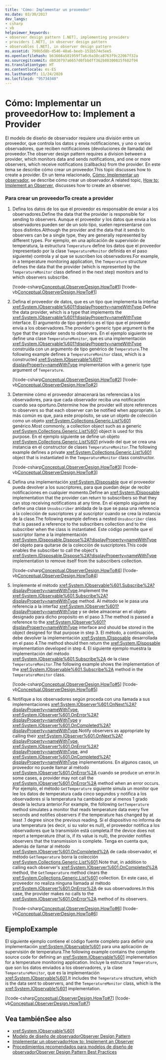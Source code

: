 ```yaml
---
title: 'Cómo: Implementar un proveedor'
ms.date: 03/30/2017
dev_langs:
- csharp
- vb
helpviewer_keywords:
- observer design pattern [.NET], implementing providers
- providers [.NET], in observer design pattern
- observables [.NET], in observer design pattern
ms.assetid: 790b5d8b-d546-40a6-beeb-151b574e5ee5
ms.openlocfilehash: b63666a581959f7a6c6a30ca8763f9c22067f32a
ms.sourcegitcommit: d8020797a6657d0fbbdff362b80300815f682f94
ms.translationtype: HT
ms.contentlocale: es-ES
ms.lasthandoff: 11/24/2020
ms.locfileid: "95734340"
---
```

# <a name="how-to-implement-a-provider"></a><span data-ttu-id="5461a-102">Cómo: Implementar un proveedor</span><span class="sxs-lookup"><span data-stu-id="5461a-102">How to: Implement a Provider</span></span>

<span data-ttu-id="5461a-103">El modelo de diseño de observador requiere una división entre un proveedor, que controla los datos y envía notificaciones, y uno o varios observadores, que reciben notificaciones (devoluciones de llamada) del proveedor.</span><span class="sxs-lookup"><span data-stu-id="5461a-103">The observer design pattern requires a division between a provider, which monitors data and sends notifications, and one or more observers, which receive notifications (callbacks) from the provider.</span></span> <span data-ttu-id="5461a-104">En este tema se describe cómo crear un proveedor.</span><span class="sxs-lookup"><span data-stu-id="5461a-104">This topic discusses how to create a provider.</span></span> <span data-ttu-id="5461a-105">En un tema relacionado, [Cómo: Implementar un observador](how-to-implement-an-observer.md), se describe cómo crear un observador.</span><span class="sxs-lookup"><span data-stu-id="5461a-105">A related topic, [How to: Implement an Observer](how-to-implement-an-observer.md), discusses how to create an observer.</span></span>  
  
### <a name="to-create-a-provider"></a><span data-ttu-id="5461a-106">Para crear un proveedor</span><span class="sxs-lookup"><span data-stu-id="5461a-106">To create a provider</span></span>  
  
1. <span data-ttu-id="5461a-107">Defina los datos de los que el proveedor es responsable de enviar a los observadores.</span><span class="sxs-lookup"><span data-stu-id="5461a-107">Define the data that the provider is responsible for sending to observers.</span></span> <span data-ttu-id="5461a-108">Aunque el proveedor y los datos que envía a los observadores pueden ser de un solo tipo, suelen representarse con tipos distintos.</span><span class="sxs-lookup"><span data-stu-id="5461a-108">Although the provider and the data that it sends to observers can be a single type, they are generally represented by different types.</span></span> <span data-ttu-id="5461a-109">Por ejemplo, en una aplicación de supervisión de temperatura, la estructura `Temperature` define los datos que el proveedor (representado por la clase `TemperatureMonitor` definida en el paso siguiente) controla y al que se suscriben los observadores.</span><span class="sxs-lookup"><span data-stu-id="5461a-109">For example, in a temperature monitoring application, the `Temperature` structure defines the data that the provider (which is represented by the `TemperatureMonitor` class defined in the next step) monitors and to which observers subscribe.</span></span>  
  
     [!code-csharp[Conceptual.ObserverDesign.HowTo#1](../../../samples/snippets/csharp/VS_Snippets_CLR/conceptual.observerdesign.howto/cs/data.cs#1)]
     [!code-vb[Conceptual.ObserverDesign.HowTo#1](../../../samples/snippets/visualbasic/VS_Snippets_CLR/conceptual.observerdesign.howto/vb/data.vb#1)]  
  
2. <span data-ttu-id="5461a-110">Defina el proveedor de datos, que es un tipo que implementa la interfaz <xref:System.IObservable%601?displayProperty=nameWithType>.</span><span class="sxs-lookup"><span data-stu-id="5461a-110">Define the data provider, which is a type that implements the <xref:System.IObservable%601?displayProperty=nameWithType> interface.</span></span> <span data-ttu-id="5461a-111">El argumento de tipo genérico es el tipo que el proveedor envía a los observadores.</span><span class="sxs-lookup"><span data-stu-id="5461a-111">The provider's generic type argument is the type that the provider sends to observers.</span></span> <span data-ttu-id="5461a-112">En el ejemplo siguiente se define una clase `TemperatureMonitor`, que es una implementación <xref:System.IObservable%601?displayProperty=nameWithType> construida con un argumento de tipo genérico de `Temperature`.</span><span class="sxs-lookup"><span data-stu-id="5461a-112">The following example defines a `TemperatureMonitor` class, which is a constructed <xref:System.IObservable%601?displayProperty=nameWithType> implementation with a generic type argument of `Temperature`.</span></span>  
  
     [!code-csharp[Conceptual.ObserverDesign.HowTo#2](../../../samples/snippets/csharp/VS_Snippets_CLR/conceptual.observerdesign.howto/cs/provider.cs#2)]
     [!code-vb[Conceptual.ObserverDesign.HowTo#2](../../../samples/snippets/visualbasic/VS_Snippets_CLR/conceptual.observerdesign.howto/vb/provider.vb#2)]  
  
3. <span data-ttu-id="5461a-113">Determine cómo el proveedor almacenará las referencias a los observadores, para que cada observador reciba una notificación cuando sea oportuno.</span><span class="sxs-lookup"><span data-stu-id="5461a-113">Determine how the provider will store references to observers so that each observer can be notified when appropriate.</span></span> <span data-ttu-id="5461a-114">Lo más común es que, para este propósito, se use un objeto de colección como un objeto <xref:System.Collections.Generic.List%601> genérico.</span><span class="sxs-lookup"><span data-stu-id="5461a-114">Most commonly, a collection object such as a generic <xref:System.Collections.Generic.List%601> object is used for this purpose.</span></span> <span data-ttu-id="5461a-115">En el ejemplo siguiente se define un objeto <xref:System.Collections.Generic.List%601> privado del que se crea una instancia en el constructor de clases `TemperatureMonitor`.</span><span class="sxs-lookup"><span data-stu-id="5461a-115">The following example defines a private <xref:System.Collections.Generic.List%601> object that is instantiated in the `TemperatureMonitor` class constructor.</span></span>  
  
     [!code-csharp[Conceptual.ObserverDesign.HowTo#3](../../../samples/snippets/csharp/VS_Snippets_CLR/conceptual.observerdesign.howto/cs/provider.cs#3)]
     [!code-vb[Conceptual.ObserverDesign.HowTo#3](../../../samples/snippets/visualbasic/VS_Snippets_CLR/conceptual.observerdesign.howto/vb/provider.vb#3)]  
  
4. <span data-ttu-id="5461a-116">Defina una implementación <xref:System.IDisposable> que el proveedor pueda devolver a los suscriptores, para que puedan dejar de recibir notificaciones en cualquier momento.</span><span class="sxs-lookup"><span data-stu-id="5461a-116">Define an <xref:System.IDisposable> implementation that the provider can return to subscribers so that they can stop receiving notifications at any time.</span></span> <span data-ttu-id="5461a-117">En el ejemplo siguiente se define una clase `Unsubscriber` anidada de la que se pasa una referencia a la colección de suscriptores y al suscriptor cuando se crea la instancia de la clase.</span><span class="sxs-lookup"><span data-stu-id="5461a-117">The following example defines a nested `Unsubscriber` class that is passed a reference to the subscribers collection and to the subscriber when the class is instantiated.</span></span> <span data-ttu-id="5461a-118">Este código permite que el suscriptor llame a la implementación <xref:System.IDisposable.Dispose%2A?displayProperty=nameWithType> del objeto para quitarse de la colección de suscriptores.</span><span class="sxs-lookup"><span data-stu-id="5461a-118">This code enables the subscriber to call the object's <xref:System.IDisposable.Dispose%2A?displayProperty=nameWithType> implementation to remove itself from the subscribers collection.</span></span>  
  
     [!code-csharp[Conceptual.ObserverDesign.HowTo#4](../../../samples/snippets/csharp/VS_Snippets_CLR/conceptual.observerdesign.howto/cs/provider.cs#4)]
     [!code-vb[Conceptual.ObserverDesign.HowTo#4](../../../samples/snippets/visualbasic/VS_Snippets_CLR/conceptual.observerdesign.howto/vb/provider.vb#4)]  
  
5. <span data-ttu-id="5461a-119">Implemente el método <xref:System.IObservable%601.Subscribe%2A?displayProperty=nameWithType>.</span><span class="sxs-lookup"><span data-stu-id="5461a-119">Implement the <xref:System.IObservable%601.Subscribe%2A?displayProperty=nameWithType> method.</span></span> <span data-ttu-id="5461a-120">Al método se le pasa una referencia a la interfaz <xref:System.IObserver%601?displayProperty=nameWithType> y se debe almacenar en el objeto designado para dicho propósito en el paso 3.</span><span class="sxs-lookup"><span data-stu-id="5461a-120">The method is passed a reference to the <xref:System.IObserver%601?displayProperty=nameWithType> interface and should be stored in the object designed for that purpose in step 3.</span></span> <span data-ttu-id="5461a-121">El método, a continuación, debe devolver la implementación <xref:System.IDisposable> desarrollada en el paso 4.</span><span class="sxs-lookup"><span data-stu-id="5461a-121">The method should then return the <xref:System.IDisposable> implementation developed in step 4.</span></span> <span data-ttu-id="5461a-122">El siguiente ejemplo muestra la implementación del método <xref:System.IObservable%601.Subscribe%2A> de la clase `TemperatureMonitor`.</span><span class="sxs-lookup"><span data-stu-id="5461a-122">The following example shows the implementation of the <xref:System.IObservable%601.Subscribe%2A> method in the `TemperatureMonitor` class.</span></span>  
  
     [!code-csharp[Conceptual.ObserverDesign.HowTo#5](../../../samples/snippets/csharp/VS_Snippets_CLR/conceptual.observerdesign.howto/cs/provider.cs#5)]
     [!code-vb[Conceptual.ObserverDesign.HowTo#5](../../../samples/snippets/visualbasic/VS_Snippets_CLR/conceptual.observerdesign.howto/vb/provider.vb#5)]  
  
6. <span data-ttu-id="5461a-123">Notifique a los observadores según proceda con una llamada a sus implementaciones <xref:System.IObserver%601.OnNext%2A?displayProperty=nameWithType>, <xref:System.IObserver%601.OnError%2A?displayProperty=nameWithType> y <xref:System.IObserver%601.OnCompleted%2A?displayProperty=nameWithType>.</span><span class="sxs-lookup"><span data-stu-id="5461a-123">Notify observers as appropriate by calling their <xref:System.IObserver%601.OnNext%2A?displayProperty=nameWithType>, <xref:System.IObserver%601.OnError%2A?displayProperty=nameWithType>, and <xref:System.IObserver%601.OnCompleted%2A?displayProperty=nameWithType> implementations.</span></span> <span data-ttu-id="5461a-124">En algunos casos, un proveedor no puede llamar al método <xref:System.IObserver%601.OnError%2A> cuando se produce un error.</span><span class="sxs-lookup"><span data-stu-id="5461a-124">In some cases, a provider may not call the <xref:System.IObserver%601.OnError%2A> method when an error occurs.</span></span> <span data-ttu-id="5461a-125">Por ejemplo, el método `GetTemperature` siguiente simula un monitor que lee los datos de temperatura cada cinco segundos y notifica a los observadores si la temperatura ha cambiado por al menos 1 grado desde la lectura anterior.</span><span class="sxs-lookup"><span data-stu-id="5461a-125">For example, the following `GetTemperature` method simulates a monitor that reads temperature data every five seconds and notifies observers if the temperature has changed by at least .1 degree since the previous reading.</span></span> <span data-ttu-id="5461a-126">Si el dispositivo no informa de una temperatura (es decir, si su valor es null), el proveedor notifica a los observadores que la transmisión está completa.</span><span class="sxs-lookup"><span data-stu-id="5461a-126">If the device does not report a temperature (that is, if its value is null), the provider notifies observers that the transmission is complete.</span></span> <span data-ttu-id="5461a-127">Tenga en cuenta que, además de llamar al método <xref:System.IObserver%601.OnCompleted%2A> de cada observador, el método `GetTemperature` borra la colección <xref:System.Collections.Generic.List%601>.</span><span class="sxs-lookup"><span data-stu-id="5461a-127">Note that, in addition to calling each observer's <xref:System.IObserver%601.OnCompleted%2A> method, the `GetTemperature` method clears the <xref:System.Collections.Generic.List%601> collection.</span></span> <span data-ttu-id="5461a-128">En este caso, el proveedor no realiza ninguna llamada al método <xref:System.IObserver%601.OnError%2A> de sus observadores.</span><span class="sxs-lookup"><span data-stu-id="5461a-128">In this case, the provider makes no calls to the <xref:System.IObserver%601.OnError%2A> method of its observers.</span></span>  
  
     [!code-csharp[Conceptual.ObserverDesign.HowTo#6](../../../samples/snippets/csharp/VS_Snippets_CLR/conceptual.observerdesign.howto/cs/provider.cs#6)]
     [!code-vb[Conceptual.ObserverDesign.HowTo#6](../../../samples/snippets/visualbasic/VS_Snippets_CLR/conceptual.observerdesign.howto/vb/provider.vb#6)]  
  
## <a name="example"></a><span data-ttu-id="5461a-129">Ejemplo</span><span class="sxs-lookup"><span data-stu-id="5461a-129">Example</span></span>  

 <span data-ttu-id="5461a-130">El siguiente ejemplo contiene el código fuente completo para definir una implementación <xref:System.IObservable%601> para una aplicación de supervisión de temperatura.</span><span class="sxs-lookup"><span data-stu-id="5461a-130">The following example contains the complete source code for defining an <xref:System.IObservable%601> implementation for a temperature monitoring application.</span></span> <span data-ttu-id="5461a-131">Incluye la estructura `Temperature`, que son los datos enviados a los observadores, y la clase `TemperatureMonitor`, que es la implementación <xref:System.IObservable%601>.</span><span class="sxs-lookup"><span data-stu-id="5461a-131">It includes the `Temperature` structure, which is the data sent to observers, and the `TemperatureMonitor` class, which is the <xref:System.IObservable%601> implementation.</span></span>  
  
 [!code-csharp[Conceptual.ObserverDesign.HowTo#7](../../../samples/snippets/csharp/VS_Snippets_CLR/conceptual.observerdesign.howto/cs/provider.cs#7)]
 [!code-vb[Conceptual.ObserverDesign.HowTo#7](../../../samples/snippets/visualbasic/VS_Snippets_CLR/conceptual.observerdesign.howto/vb/provider.vb#7)]  
  
## <a name="see-also"></a><span data-ttu-id="5461a-132">Vea también</span><span class="sxs-lookup"><span data-stu-id="5461a-132">See also</span></span>

- <xref:System.IObservable%601>
- [<span data-ttu-id="5461a-133">Modelo de diseño de observador</span><span class="sxs-lookup"><span data-stu-id="5461a-133">Observer Design Pattern</span></span>](observer-design-pattern.md)
- [<span data-ttu-id="5461a-134">Implementar un observador</span><span class="sxs-lookup"><span data-stu-id="5461a-134">How to: Implement an Observer</span></span>](how-to-implement-an-observer.md)
- [<span data-ttu-id="5461a-135">Procedimientos recomendados para modelos de diseño de observador</span><span class="sxs-lookup"><span data-stu-id="5461a-135">Observer Design Pattern Best Practices</span></span>](observer-design-pattern-best-practices.md)
